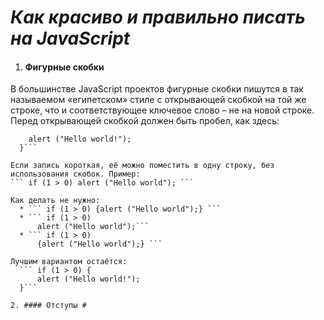 # *Как красиво и правильно писать на JavaScript* #

1. #### Фигурные скобки #
  В большинстве JavaScript проектов фигурные скобки пишутся в так называемом «египетском» стиле с открывающей скобкой на той же строке, что и соответствующее ключевое слово – не на новой строке. Перед открывающей скобкой должен быть пробел, как здесь:

  ``` if (1 > 0) {
      alert ("Hello world!");
    }```

  Если запись короткая, её можно поместить в одну строку, без использования скобок. Пример:
  ``` if (1 > 0) alert ("Hello world"); ```

  Как делать не нужно: 
    * ``` if (1 > 0) {alert ("Hello world");} ```
    * ``` if (1 > 0) 
        alert ("Hello world");```
    * ``` if (1 > 0) 
        {alert ("Hello world");} ```  

  Лучшим вариантом остаётся: 
    ``` if (1 > 0) {
        alert ("Hello world!");
    }```

2. #### Отступы #
